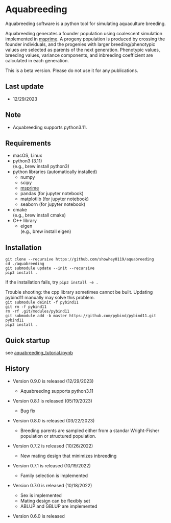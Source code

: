 # Aquabreeding

Aquabreeding software is a python tool for simulating aquaculture breeding.

Aquabreeding generates a founder population using coalescent simulation implemented in [msprime](https://tskit.dev/msprime/docs/stable/intro.html).  A progeny population is produced by crossing the founder individuals, and the progenies with larger breeding/phenotypic values are selected as parents of the next generation.  Phenotypic values, breeding values, variance components, and inbreeding coefficient are calculated in each generation.

This is a beta version.  Please do not use it for any publications.


## Last update
- 12/29/2023


## Note
- Aquabreeding supports python3.11.  


## Requirements
- macOS, Linux
- python3 (3.11)  
  (e.g., brew install python3)
- python libraries (automatically installed)
    - numpy
    - scipy
    - [msprime](https://tskit.dev/msprime/docs/stable/intro.html)  
    - pandas (for jupyter notebook)  
    - matplotlib (for jupyter notebook)  
    - seaborn (for jupyter notebook)  
- cmake  
  (e.g., brew install cmake)
- C++ library
    - eigen  
      (e.g., brew install eigen)


## Installation
`git clone --recursive https://github.com/showhey0119/aquabreeding`  
`cd ./aquabreeding`  
`git submodule update --init --recursive`  
`pip3 install .`  

If the installation fails, try
`pip3 install -e .`  

Trouble shooting: the cpp library sometimes cannot be built.  Updating pybind11 manually may solve this problem.  
`git submodule deinit -f pybind11`  
`git rm -f pybind11`  
`rm -rf .git/modules/pybind11`  
`git submodule add -b master https://github.com/pybind/pybind11.git pybind11`  
`pip3 install .`  

## Quick startup
see [aquabreeding\_tutorial.ipynb](https://github.com/showhey0119/aquabreeding/blob/master/aquabreeding_tutorial.ipynb)


## History
- Version 0.9.0 is released (12/29/2023)  
    - Aquabreeding supports python3.11  

- Version 0.8.1 is released (05/19/2023)  
    - Bug fix  

- Version 0.8.0 is released (03/22/2023)  
    - Breeding parents are sampled either from a standar Wright-Fisher population or structured population.

- Version 0.7.2 is released (10/26/2022)  
    - New mating design that minimizes inbreeding  

- Version 0.7.1 is released (10/19/2022)  
    - Family selection is implemented  

- Version 0.7.0 is released (10/18/2022)  
    - Sex is implemented  
    - Mating design can be flexibly set  
    - ABLUP and GBLUP are implemented  

- Version 0.6.0 is released

